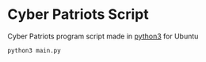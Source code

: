 
# **Cyber Patriots Script**

 Cyber Patriots program script made in [python3](https://www.python.org/) for Ubuntu

```
python3 main.py
```

